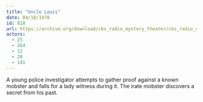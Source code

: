 ```yaml
---
title: "Uncle Louis"
date: 04/18/1978
id: 818
url: https://archive.org/download/cbs_radio_mystery_theater/cbs_radio_mystery_theater-0801-0850.zip/cbs_radio_mystery_theater-0801-0850%2Fcbsrmt_0818_uncle_louis.mp3
actors:
  - 25
  - 264
  - 12
  - 20
  - 141
---
```

A young police investigator attempts to gather proof against a known mobster and falls for a lady witness during it. The irate mobster discovers a secret from his past.